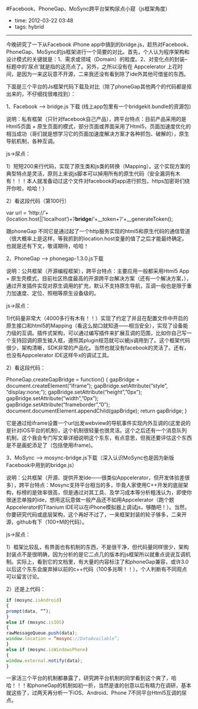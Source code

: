#Facebook、PhoneGap、MoSync跨平台架构尿点小窥（js框架角度）
 
- time: 2012-03-22 03:48
- tags: hybrid

---

今晚研究了一下从Facebook iPhone app中搞到的bridge.js，趁热对Facebook、PhoneGap、MoSync的js框架进行一个简要的对比。首先，个人认为程序架构和设计模式的关键就是：1、需求或领域（Domain）的粒度。2、对变化点的封装–标题中的‘尿点’就是指的这亮点了。另外，之所以没有在 Appcelerator 上花时间，是因为一来这玩意不开源，二来我还没有看到除了ide外其他可借鉴的东西。



下面是三个平台的Js框架代码下载及对比（除了phoneGap其他两个的代码都是抠出来的，不仔细找很难找到）：

1、Facebook –> bridge.js 下载 (线上app包里有一个bridgekit.bundle的资源包)

说明：私有框架（只针对facebook自己产品），跨平台特点：目前产品采用的是Html5页面 + 原生页面的模式，部分页面或界面采用了Html5，页面加速度优化的相当成功（哥们就是想学习它的页面加速度解决方案才各种抓包、破解的），原生导航机制，各种互调。

js->尿点：

1）短短200来行代码，实现了原生类和js类的转换（Mapping）。这个实现方案的典型特点是灵活，原则上来说js脚本可以掉用所有的原生代码（安全漏洞有木有！！！本人就准备动过这个文件对facebook的app进行抓包，https加密哥们绕开你啦，哈哈！）

2）看这段代码（第100行）

var url = ‘http://’+(location.host||’localhost‘)+’/__bridge__/’+__token+’/'+__generateToken();

跟phoneGap 不同它是通过起了一个http服务实现的html5和原生代码的通信管道（很大概率上是这样，等我抓到的location.host变量的值了之后才能最终确定。也就是还有下文，敬请期待，哈哈！

2、PhoneGap –>  phonegap-1.3.0.js下载

说明：公共框架（开源编程框架），跨平台特点：主要应用一般都采用Html5 App + 原生壳模式，目前社区热度最高的开源跨平台解决方案（还有一个解决方案，），通过开发插件实现对原生调用的扩充，默认不支持原生导航，互调一般也是限于重力加速度、定位、照相等原生设备级的。

js->尿点：

1)代码量非常大（4000多行有木有！！）实现了约定了并且在配置文件中开启的原生接口和html5的Mapping（看这么拗口就知道——相当安全），实现了设备能力级的互调。插件式架构，可以通过编写插件来扩展互调的范围，比如你自己写一个支持回调的原生输入框，遵照其plugin规范就可以被js调用到了。这个框架代码很少，架构清晰，SDK非常的产品化。当然也就没有facebook的灵活了。还有，也没有Appcelerator IDE这样牛x的调试工具。

2）看这段代码：

PhoneGap.createGapBridge = function() {
gapBridge = document.createElement(“iframe”);
gapBridge.setAttribute(“style”, “display:none;”);
gapBridge.setAttribute(“height”,”0px”);
gapBridge.setAttribute(“width”,”0px”);
gapBridge.setAttribute(“frameborder”,”0″);
document.documentElement.appendChild(gapBridge);
return gapBridge;
}

它是通过给iframe设置一个url出发webview的导航事件实现内外互调的(这里说的是针对iOS平台的机制)，这个机制很轻量也很灵活。这个之后还有一个消息队列机制，这个我会专门写文章详细说明这个东东，有点意思，但我还要评估这个东西是不是画蛇添足了（包括使用iframe)。

3、MoSync –> mosync-bridge.js下载（深入认识MoSync也是因为新版Facebook中用到的bridge.js）

说明：公共框架（开源、提供开发Ide——很类似Appcelerator，但开发体验差很多），跨平台特点：Mosync支持平台相当的多，毕竟人家使用C++开发的底层架构，标榜的是效率很高，但是通过对其工具、及学习成本等分析粗浅认为，即使你很迷恋单独的ide，想用这玩意做一般产品还不如用Appcelerator（跑个题Appcelerator的Titanium IDE可以在iPhone模拟器上调试js，够酷吧！）。当然，你要研究代码或底层架构，这个再好不过了，一来框架封装的轮子够多，二来开源，github有下（100+M的代码）。

js->尿点：

1）框架比较乱，有界面也有机制的东西，不是很干净，但代码量同样很少，架构封装点不是很明确，因为分析的是它二点几的版本的js框架所以就重点说说互调机制。实际上，看到它的文档里，有大量的内容标注了和phoneGap兼容，或许3.0以后这个东东会废弃掉以前的c++代码（100多兆啊！！），个人判断有不同观点可以留言讨论。

2）还是上代码：
```javascript
if (mosync.isAndroid)
{
prompt(data, “”);
}
else if (mosync.isIOS)
{
rawMessageQueue.push(data);
window.location = “mosync://DataAvailable”;
}
else if (mosync.isWindowsPhone)
{
window.external.notify(data);
}
```

一家活三个平台的机制都暴露了，研究跨平台机制的同学看到这个爽了，哈哈！！！和phoneGap的机制如初一折，当然是谁的创意以后有精力在调研，基本就这些了，过两天再分析一下iOS、Android、Phone 7不同平台Html5互调的尿点。